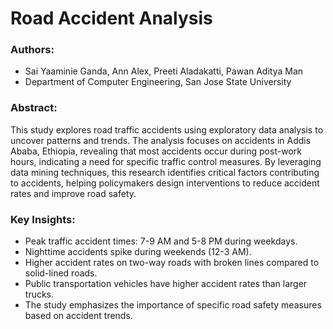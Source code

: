# Road Accident Analysis

### Authors:
- Sai Yaaminie Ganda, Ann Alex, Preeti Aladakatti, Pawan Aditya Man
- Department of Computer Engineering, San Jose State University

### Abstract:
This study explores road traffic accidents using exploratory data analysis to uncover patterns and trends. The analysis focuses on accidents in Addis Ababa, Ethiopia, revealing that most accidents occur during post-work hours, indicating a need for specific traffic control measures. By leveraging data mining techniques, this research identifies critical factors contributing to accidents, helping policymakers design interventions to reduce accident rates and improve road safety.

### Key Insights:
- Peak traffic accident times: 7-9 AM and 5-8 PM during weekdays.
- Nighttime accidents spike during weekends (12-3 AM).
- Higher accident rates on two-way roads with broken lines compared to solid-lined roads.
- Public transportation vehicles have higher accident rates than larger trucks.
- The study emphasizes the importance of specific road safety measures based on accident trends.
